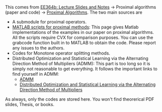 This comes from [EE364b: Lecture Slides and Notes][1] -> Proximal algorithms (paper and code) -> [Proximal Algorithms][2]. The two main sources are
- A submodule for proximal operators.
- [MATLAB scripts for proximal methods][3]: This page gives Matlab implementations of the examples in our paper on proximal algorithms. All the scripts require CVX for comparison purposes. You can use the grabcode function built in to MATLAB to obtain the code. Please report any issues to the authors.
- Codes for Monotone operator splitting methods.
- Distributed Optimization and Statistical Learning via the Alternating Direction Method of Multipliers (ADMM): This part is too long so it is simply not reasonable to get everything. It follows the important links to find yourself in ADMM:
  - [ADMM][4]
  - [Distributed Optimization and Statistical Learning via the Alternating Direction Method of Multipliers][5]

As always, only the codes are stored here. You won't find theorerical PDF slides, Thesis, or books.

[1]: https://web.stanford.edu/class/ee364b/lectures.html
[2]: https://stanford.edu/~boyd/papers/prox_algs.html
[3]: https://stanford.edu/~boyd/papers/prox_algs/index.html
[4]: https://stanford.edu/~boyd/admm.html
[5]: https://stanford.edu/~boyd/papers/admm_distr_stats.html

